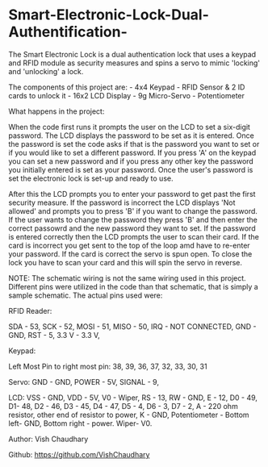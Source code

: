 # Smart-Electronic-Lock-Dual-Authentification-
The Smart Electronic Lock is a dual authentication lock that uses a keypad and RFID module as security measures and spins a servo to mimic 'locking' and 'unlocking' a lock.

The components of this project are:
    - 4x4 Keypad 
    - RFID Sensor & 2 ID cards to unlock it
    - 16x2 LCD Display
    - 9g Micro-Servo
    - Potentiometer
  
  What happens in the project:

  When the code first runs it prompts the user on the LCD to set a six-digit password. The LCD displays the password to be set as it is entered.
  Once the password is set the code asks if that is the password you want to set or if you would like to set a different password. If you press 'A' on
  the keypad you can set a new password and if you press any other key the password you initially entered is set as your password. Once the user's password is
  set the electronic lock is set-up and ready to use.

  After this the LCD prompts you to enter your password to get past the first security measure. If the password is incorrect the LCD displays 'Not allowed' 
  and prompts you to press 'B' if you want to change the password. If the user wants to change the password they press 'B' and then enter the correct passowrd and 
  the new password they want to set. If the password is entered correctly then the LCD prompts the user to scan their card. If the card is incorrect you get sent
  to the top of the loop amd have to re-enter your password. If the card is correct the servo is spun open. To close the lock you have to scan your card and this
  will spin the servo in reverse.
  
  NOTE: The schematic wiring is not the same wiring used in this project. Different pins were utilized in the code than that schematic, that is simply a sample schematic. The actual pins used were:

RFID Reader:

SDA - 53,
SCK - 52,
MOSI - 51,
MISO - 50,
IRQ - NOT CONNECTED,
GND - GND,
RST - 5,
3.3 V - 3.3 V,

Keypad:

Left Most Pin to right most pin: 38, 39, 36, 37, 32, 33, 30, 31

Servo:
GND - GND,
POWER - 5V,
SIGNAL - 9,

LCD:
VSS - GND,
VDD - 5V,
V0 - Wiper,
RS - 13,
RW - GND,
E - 12,
D0 - 49,
D1-  48,
D2 - 46,
D3 - 45,
D4 - 47,
D5 - 4,
D6 - 3,
D7 - 2,
A - 220 ohm resistor, other end of resistor to power,
K - GND,
Potentiometer - Bottom left- GND, Bottom right - power. Wiper- V0.

Author: Vish Chaudhary

Github: https://github.com/VishChaudhary
